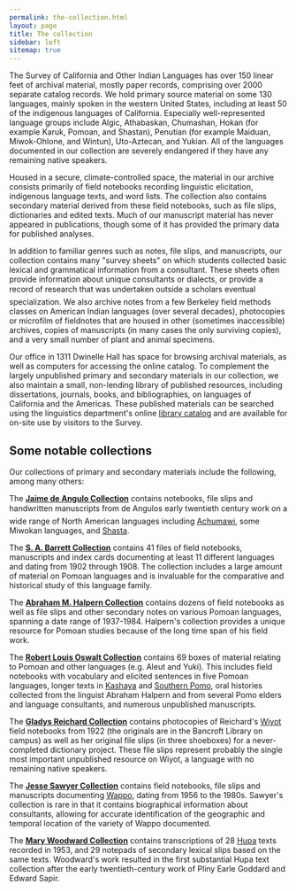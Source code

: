 ```yaml
---
permalink: the-collection.html
layout: page
title: The collection
sidebar: left
sitemap: true
---
```


The Survey of California and Other Indian Languages has over 150 linear feet of archival material, mostly paper records, comprising over 2000 separate catalog records. We hold primary source material on some 130 languages, mainly spoken in the western United States, including at least 50 of the indigenous languages of California. Especially well-represented language groups include Algic, Athabaskan, Chumashan, Hokan (for example Karuk, Pomoan, and Shastan), Penutian (for example Maiduan, Miwok-Ohlone, and Wintun), Uto-Aztecan, and Yukian. All of the languages documented in our collection are severely endangered if they have any remaining native speakers.

Housed in a secure, climate-controlled space, the material in our archive consists primarily of field notebooks recording linguistic elicitation, indigenous language texts, and word lists. The collection also contains secondary material derived from these field notebooks, such as file slips, dictionaries and edited texts. Much of our manuscript material has never appeared in publications, though some of it has provided the primary data for published analyses.

In addition to familiar genres such as notes, file slips, and manuscripts, our collection contains many "survey sheets" on which students collected basic lexical and grammatical information from a consultant. These sheets often provide information about unique consultants or dialects, or provide a record of research that was undertaken outside a scholars eventual specialization. We also archive notes from a few Berkeley field methods classes on American Indian languages (over several decades), photocopies or microfilm of fieldnotes that are housed in other (sometimes inaccessible) archives, copies of manuscripts (in many cases the only surviving copies), and a very small number of plant and animal specimens.

 Our office in 1311 Dwinelle Hall has space for browsing archival materials, as well as computers for accessing the online catalog. To complement the largely unpublished primary and secondary materials in our collection, we also maintain a small, non-lending library of published resources, including dissertations, journals, books, and bibliographies, on languages of California and the Americas. These published materials can be searched using the linguistics department's online [library catalog](https://berkeley.app.box.com/v/ucbling-hemloc) and are available for on-site use by visitors to the Survey.

<h2>Some notable collections</h2>

Our collections of primary and secondary materials include the following, among many others:

The **[Jaime de Angulo Collection](list.html?collid=11)** contains notebooks, file slips and handwritten manuscripts from de Angulos early twentieth century work on a wide range of North American languages including [Achumawi](languages/achumawi.html), some Miwokan languages, and [Shasta](languages/shasta.html).

The **[S. A. Barrett Collection](list.html?collid=7)** contains 41 files of field notebooks, manuscripts and index cards documenting at least 11 different languages and dating from 1902 through 1908. The collection includes a large amount of material on Pomoan languages and is invaluable for the comparative and historical study of this language family.


The **[Abraham M. Halpern Collection](list.html?collid=13)** contains dozens of field notebooks as well as file slips and other secondary notes on various Pomoan languages, spanning a date range of 1937-1984. Halpern's collection provides a unique resource for Pomoan studies because of the long time span of his field work.

The **[Robert Louis Oswalt Collection](list.html?collid=5)** contains 69 boxes of material relating to Pomoan and other languages (e.g. Aleut and Yuki). This includes field notebooks with vocabulary and elicited sentences in five Pomoan languages, longer texts in [Kashaya](languages/kashaya.html) and [Southern Pomo](languages/southern-pomo.html), oral histories collected from the linguist Abraham Halpern and from several Pomo elders and language consultants, and numerous unpublished manuscripts.

The **[Gladys Reichard Collection](list.html?collid=1)** contains photocopies of Reichard's [Wiyot](languages/wiyot.html) field notebooks from 1922 (the originals are in the Bancroft Library on campus) as well as her original file slips (in three shoeboxes) for a never-completed dictionary project. These file slips represent probably the single most important unpublished resource on Wiyot, a language with no remaining native speakers.

The **[Jesse Sawyer Collection](list.html?collid=15)** contains field notebooks, file slips and manuscripts documenting [Wappo](languages/wappo.html), dating from 1956 to the 1980s. Sawyer's collection is rare in that it contains biographical information about consultants, allowing for accurate identification of the geographic and temporal location of the variety of Wappo documented.

The **[Mary Woodward Collection](list.html?collid=18)** contains transcriptions of 28 [Hupa](languages/hupa.html) texts recorded in 1953, and 29 notepads of secondary lexical slips based on the same texts. Woodward's work resulted in the first substantial Hupa text collection after the early twentieth-century work of Pliny Earle Goddard and Edward Sapir.

